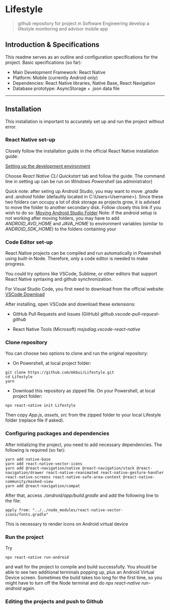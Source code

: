 # Lifestyle
> github repository for project in Software Engineering
> develop a lifestyle monitoring and advisor mobile app

## Introduction & Specifications
This readme serves as an outline and configuration specifications for the project.
Basic specifications (so far):
- Main Development Framework: React Native
- Platform: Mobile (currently Android only)
- Dependencies: React Native libraries, Native Base, React Navigation
- Database prototype: AsyncStorage + .json data file

---

## Installation
This installation is important to accurately set up and run the project without error.

### React Native set-up
Closely follow the installation guide in the official React Native installation guide: 

<a href="https://reactnative.dev/docs/environment-setup" target="_blank">Setting up the development environment</a>

Choose *React Native CLI Quickstart* tab and follow the guide. 
The command line in setting up can be run on *Windows Powershell* (as administrator)

Quick note: after seting up Android Studio, you may want to move *.gradle* and *.android* folder (defaultly located in C:\Users\<Username>).
Since these two folders can occupy a lot of disk storage as projects grow, it is advised to move the folder to another secondary disk.
Follow closely this link if you wish to do so: 
<a href="https://www.littlecpu.com/android-studio-c-drive" target="_blank">Moving Android Studio Folder</a>
Note: if the android setup is not working after moving folders, you may have to add *ANDROID_AVD_HOME* and *JAVA_HOME* to environment 
variables (similar to *ANDROID_SDK_HOME*) to the folders containing your 
### Code Editor set-up
React Native projects can be compiled and run automatically in Powershell using built-in Node. 
Therefore, only a code editor is needed to make progress.

You could try options like VSCode, Sublime, or other editors that support React Native syntaxing and github synchronization.

For Visual Studio Code, you first need to download from the official website:
<a href="https://code.visualstudio.com/Download" target="_blank">VSCode Download</a>

After installing, open VSCode and download these extensions:

- GitHub Pull Requests and Issues (GitHub) *github.vscode-pull-request-github*

- React Native Tools (Microsoft) *msjsdiag.vscode-react-native*

### Clone repository
You can choose two options to clone and run the original repository:

- On Powershell, at local project folder:

```
git clone https://github.com/mkbui/Lifestyle.git
cd Lifestyle
yarn

```
- Download this repository as zipped file. On your Powershell, at local project folder:
```
npx react-native init Lifestyle
```

Then copy *App.js*, *assets*, *src* from the zipped folder to your local Lifestyle folder (replace file if asked).

### Configuring packages and dependencies

After initializing the project, you need to add necessary dependencies. The following is required (so far):

```
yarn add native-base 
yarn add react-native-vector-icons
yarn add @react-navigation/native @react-navigation/stack @react-navigation/drawer react-native-reanimated react-native-gesture-handler react-native-screens react-native-safe-area-context @react-native-community/masked-view
yarn add @react-navigation/compat
```

After that, access *./android/app/build.gradle* and add the following line to the file:

```
apply from: "../../node_modules/react-native-vector-icons/fonts.gradle"
```

This is necessary to render icons on Android virtual device

### Run the project
Try 
```
npx react-native run-android 
```

and wait for the project to compile and build successfully. You should be able to see two additional terminals popping up, plus an Android
Virtual Device screen. Sometimes the build takes too long for the first time, so you might have to turn off the Node terminal and
do *npx react-native run-android* again.

### Editing the projects and push to Github


